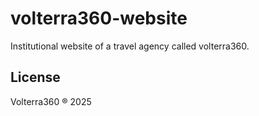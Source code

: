 # volterra360-website

Institutional website of a travel agency called volterra360.

## License

Volterra360 ® 2025